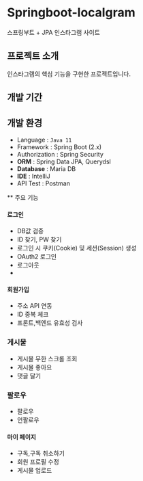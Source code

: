 # Springboot-localgram
스프링부트 + JPA 인스타그램 사이트

## 프로젝트 소개
인스타그램의 핵심 기능을 구현한 프로젝트입니다.

## 개발 기간

## 개발 환경
- Language : `Java 11`
- Framework : Spring Boot (2.x)
- Authorization : Spring Security
- **ORM** : Spring Data JPA, Querydsl
- **Database** : Maria DB
- **IDE** : IntelliJ
- API Test : Postman


** 주요 기능

#### 로그인
- DB값 검증
- ID 찾기, PW 찾기
- 로그인 시 쿠키(Cookie) 및 세션(Session) 생성
- OAuth2 로그인
- 로그아웃
- 
#### 회원가입
- 주소 API 연동
- ID 중복 체크
- 프론트,백엔드 유효성 검사
  
### 게시물
- 게시물 무한 스크롤 조회
- 게시물 좋아요
- 댓글 달기
  
### 팔로우
- 팔로우
- 언팔로우

#### 마이 페이지
- 구독,구독 취소하기
- 회원 프로필 수정
- 게시물 업로드

